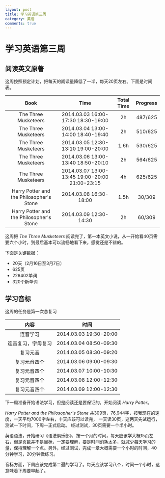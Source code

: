 ```yaml
---
layout: post
title: 学习英语第三周
category: 英语 
comments: true
---
```


# 学习英语第三周

## 阅读英文原著
这周按照预定计划，把每天的阅读量降低了一半，每天20页左右。下面是时间表。

| Book |	Time | Total Time | Progress |  
|:----:|  :----:|  :----:|  :----:|  
|The Three Musketeers|	2014.03.03  16:00-17:30 18:30-19:00 | 	 2h |487/625|  
|The Three Musketeers|	2014.03.04  13:00-14:00 18:40-19:40 | 	 2h |510/625|
|The Three Musketeers|	2014.03.05  12:30-13:10 19:00-20:00 | 	 1.6h |530/625|
|The Three Musketeers|	2014.03.06  13:00-13:40 18:50-20:10 | 	 2h |564/625|
|The Three Musketeers|	2014.03.07  13:00-13:45  19:00-20:00 21:00-23:15 | 	 4h |625/625|
|Harry Potter and the Philosopher's Stone| 2014.03.08 16:30-18:00 | 1.5h |30/309 |
|Harry Potter and the Philosopher's Stone| 2014.03.09 12:30-14:30 | 2h |60/309 |

这周把 *The Three Musketeers* 阅读完了，第一本英文小说，从一开始看40页需要六个小时，到最后基本可以流畅地看下来，感觉还是不错的。

下面是关键数据：

* 20天（2月16日至3月7日）
* 625页
* 228402单词
* 320个新单词




## 学习音标
这周的任务是第一次总复习

| 内容 | 时间 |
|:--:|:--:|
|连音学习 |2014.03.03 19:30-20:00 |
|连音复习，字母复习 |2014.03.04 08:50-09:30 |
|复习元音 |2014.03.05 08:30-09:20 |
|复习元音四个 |2014.03.06 09:00-09:30 |
|复习元音四个 |2014.03.07 10:00-10:30 |
|复习元音四个 |2014.03.08 12:00-12:30 |
|复习元音四个 |2014.03.09 12:00-12:30 |


下一周准备开始语法学习，但是阅读还是要保证的，开始阅读 *Harry Potter*。

*Harry Potter and the Philosopher's Stone* 共309页，76,944字，按我现在的速度，一天平均7000字左右，十天应该可以读完， 一天读30页，这两天先试运行，测试一下时间，下周一正式启动。
经过测试，30页需要一个半小时。

英语语法，开始研习《语法俱乐部》，按一个月的时间，每天应该学大概15页左右，但是页数并不是目标，一定要理解，要是时间消耗太多，就减少每天学习的量，保持理解一个点。另外，经过测试，完成一章大概需要一个小时的时间，40分钟学习，20分钟做练习。

音标方面，下周应该完成第二遍的学习了。每天应该学习八个，时间一个小时，这意味着下周要早起了。
